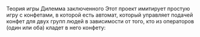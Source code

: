Теория игры
Дилемма заключенного
Этот проект имитирует простую игру с конфетами, в которой есть автомат, который управляет подачей конфет для двух групп людей в зависимости от того, кто из операторов (один или оба) кладет в него конфету:
